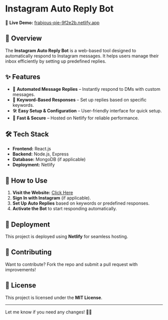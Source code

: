 # Instagram Auto Reply Bot

🚀 **Live Demo:** [frabjous-pie-9f2e2b.netlify.app](https://frabjous-pie-9f2e2b.netlify.app/)

## 📌 Overview

The **Instagram Auto Reply Bot** is a web-based tool designed to automatically respond to Instagram messages. It helps users manage their inbox efficiently by setting up predefined replies.

## ✨ Features

- 📩 **Automated Message Replies** – Instantly respond to DMs with custom messages.  
- 🔄 **Keyword-Based Responses** – Set up replies based on specific keywords.  
- 🛠️ **Easy Setup & Configuration** – User-friendly interface for quick setup.  
- 🚀 **Fast & Secure** – Hosted on Netlify for reliable performance.  

## 🛠️ Tech Stack

- **Frontend:** React.js  
- **Backend:** Node.js, Express  
- **Database:** MongoDB (if applicable)  
- **Deployment:** Netlify  

## 📖 How to Use

1. **Visit the Website:** [Click Here](https://frabjous-pie-9f2e2b.netlify.app/)  
2. **Sign In with Instagram** (if applicable).  
3. **Set Up Auto Replies** based on keywords or predefined responses.  
4. **Activate the Bot** to start responding automatically.  

## 🚀 Deployment

This project is deployed using **Netlify** for seamless hosting.

## 🤝 Contributing

Want to contribute? Fork the repo and submit a pull request with improvements!  

## 📄 License

This project is licensed under the **MIT License**.  

---

Let me know if you need any changes! 🚀😊
